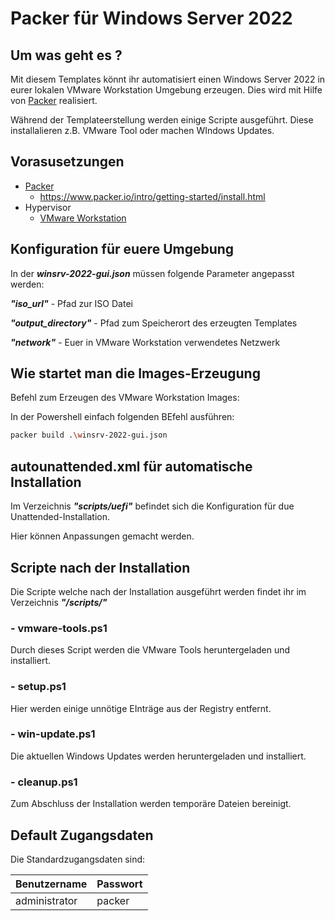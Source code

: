 # Packer für Windows Server 2022

## Um was geht es ?

Mit diesem Templates könnt ihr automatisiert einen Windows Server 2022 in eurer lokalen VMware Workstation Umgebung erzeugen. Dies wird mit Hilfe von [Packer](https://www.packer.io/) realisiert.

Während der Templateerstellung werden einige Scripte ausgeführt. Diese installalieren z.B. VMware Tool oder machen WIndows Updates.

## Vorasusetzungen

- [Packer](https://www.packer.io/downloads.html)
  - <https://www.packer.io/intro/getting-started/install.html>
- Hypervisor
  - [VMware Workstation](https://www.vmware.com/products/workstation-pro.html)

## Konfiguration für euere Umgebung

In der ***winsrv-2022-gui.json*** müssen folgende Parameter angepasst werden:

***"iso_url"*** - Pfad zur ISO Datei

***"output_directory"*** - Pfad zum Speicherort des erzeugten Templates

***"network"*** - Euer in VMware Workstation verwendetes Netzwerk

## Wie startet man die Images-Erzeugung

Befehl zum Erzeugen des VMware Workstation Images:

In der Powershell einfach folgenden BEfehl ausführen:

```sh
packer build .\winsrv-2022-gui.json
```

## autounattended.xml für automatische Installation

Im Verzeichnis ***"scripts/uefi"*** befindet sich die Konfiguration für due Unattended-Installation.

Hier können Anpassungen gemacht werden.

## Scripte nach der Installation

Die Scripte welche nach der Installation ausgeführt werden findet ihr im Verzeichnis ***"/scripts/"***

### - vmware-tools.ps1

Durch dieses Script werden die VMware Tools heruntergeladen und installiert.

### - setup.ps1

Hier werden einige unnötige EInträge aus der Registry entfernt.

### - win-update.ps1

Die aktuellen Windows Updates werden heruntergeladen und installiert.

### - cleanup.ps1

Zum Abschluss der Installation werden temporäre Dateien bereinigt.

## Default Zugangsdaten

Die Standardzugangsdaten sind:

|Benutzername|Passwort|
|--------|--------|
|administrator|packer|
